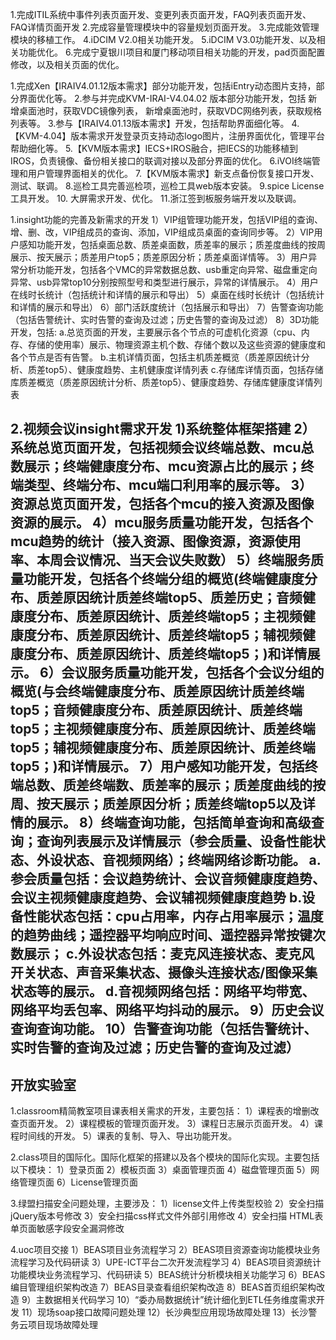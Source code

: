 
1.完成ITIL系统中事件列表页面开发、变更列表页面开发，FAQ列表页面开发、FAQ详情页面开发
2.完成容量管理模块中的容量规划页面开发。
3.完成能效管理模块的移植工作。
4.iDCIM V2.0相关功能开发。
5.iDCIM V3.0功能开发、以及相关功能优化。
6.完成宁夏银川项目和厦门移动项目相关功能的开发，pad页面配置修改，以及相关页面的优化。



1.完成Xen【IRAIV4.01.12版本需求】部分功能开发，包括iEntry动态图片支持，部分界面优化等。
2.参与并完成KVM-IRAI-V4.04.02 版本部分功能开发，包括 新增桌面池时，获取VDC镜像列表， 新增桌面池时，获取VDC网络列表，获取规格列表等。
3.参与【IRAIV4.01.13版本需求】开发，包括帮助界面细化等。
4.【KVM-4.04】版本需求开发登录页支持动态logo图片，注册界面优化，管理平台帮助细化等。
5.【KVM版本需求】IECS+IROS融合，把IECS的功能移植到IROS，负责镜像、备份相关接口的联调对接以及部分界面的优化。
6.iVOI终端管理和用户管理界面相关的优化。
7.【KVM版本需求】新支点备份恢复接口开发、测试、联调。
8.巡检工具完善巡检项，巡检工具web版本安装。
9.spice License 工具开发。
10. 大屏需求开发、优化。
11.浙江签到板服务端开发以及联调。


1.insight功能的完善及新需求的开发
1）VIP组管理功能开发，包括VIP组的查询、增、删、改，VIP组成员的查询、添加，VIP组成员桌面的查询同步等。
2）VIP用户感知功能开发，包括桌面总数、质差桌面数，质差率的展示；质差度曲线的按周展示、按天展示；质差用户top5；质差原因分析；质差桌面详情等。
3）用户异常分析功能开发，包括各个VMC的异常数据总数、usb重定向异常、磁盘重定向异常、usb异常top10分别按照型号和类型进行展示，异常的详情展示。
4）用户在线时长统计（包括统计和详情的展示和导出）
5）桌面在线时长统计（包括统计和详情的展示和导出）
6）部门活跃度统计（包括展示和导出）
7）告警查询功能（包括告警统计、实时告警的查询及过滤；历史告警的查询及过滤）
8）3D功能开发，包括:
 a.总览页面的开发，主要展示各个节点的可虚机化资源（cpu、内存、存储的使用率）展示、物理资源主机个数、存储个数以及这些资源的健康度和各个节点是否有告警。
b.主机详情页面，包括主机质差概览（质差原因统计分析、质差top5）、健康度趋势、主机健康度详情列表
c.存储库详情页面，包括存储库质差概览（质差原因统计分析、质差top5）、健康度趋势、存储库健康度详情列表

2.视频会议insight需求开发
1)系统整体框架搭建
2）系统总览页面开发，包括视频会议终端总数、mcu总数展示；终端健康度分布、mcu资源占比的展示；终端类型、终端分布、mcu端口利用率的展示等。
3）资源总览页面开发，包括各个mcu的接入资源及图像资源的展示。
4）mcu服务质量功能开发，包括各个mcu趋势的统计（接入资源、图像资源，资源使用率、本周会议情况、当天会议失败数）
5）终端服务质量功能开发，包括各个终端分组的概览(终端健康度分布、质差原因统计质差终端top5、质差历史；音频健康度分布、质差原因统计、质差终端top5；主视频健康度分布、质差原因统计、质差终端top5；辅视频健康度分布、质差原因统计、质差终端top5；)和详情展示。
6）会议服务质量功能开发，包括各个会议分组的概览(与会终端健康度分布、质差原因统计质差终端top5；音频健康度分布、质差原因统计、质差终端top5；主视频健康度分布、质差原因统计、质差终端top5；辅视频健康度分布、质差原因统计、质差终端top5；)和详情展示。
7）用户感知功能开发，包括终端总数、质差终端数、质差率的展示；质差度曲线的按周、按天展示；质差原因分析；质差终端top5以及详情的展示。
8）终端查询功能，包括简单查询和高级查询；查询列表展示及详情展示（参会质量、设备性能状态、外设状态、音视频网络）；终端网络诊断功能。
a.参会质量包括：会议趋势统计、会议音频健康度趋势、会议主视频健康度趋势、会议辅视频健康度趋势
b.设备性能状态包括：cpu占用率，内存占用率展示；温度的趋势曲线；遥控器平均响应时间、遥控器异常按键次数展示；
c.外设状态包括：麦克风连接状态、麦克风开关状态、声音采集状态、摄像头连接状态/图像采集状态等的展示。
d.音视频网络包括：网络平均带宽、网络平均丢包率、网络平均抖动的展示。
9）历史会议查询查询功能。
10）告警查询功能（包括告警统计、实时告警的查询及过滤；历史告警的查询及过滤）
------------------------------------------------------------------------------------------------------------------------
开放实验室
------------------------------------------------------------------------------------------------------------------------
1.classroom精简教室项目课表相关需求的开发，主要包括：
1）课程表的增删改查页面开发。
2）课程模板的管理页面开发。
3）课程日志展示页面开发。
4）课程时间线的开发。
5）课表的复制、导入、导出功能开发。

2.class项目的国际化。国际化框架的搭建以及各个模块的国际化实现。主要包括以下模块：
1）登录页面
2）模板页面
3）桌面管理页面
4）磁盘管理页面
5）网络管理页面
6）License管理页面

3.绿盟扫描安全问题处理，主要涉及：
1）license文件上传类型校验
2）安全扫描 jQuery版本号修改
3）安全扫描css样式文件外部引用修改
4）安全扫描 HTML表单页面敏感字段安全漏洞修改

4.uoc项目交接
1）BEAS项目业务流程学习
2）BEAS项目资源查询功能模块业务流程学习及代码研读
3）UPE-ICT平台二次开发流程学习
4）BEAS项目资源统计功能模块业务流程学习、代码研读
5）BEAS统计分析模块相关功能学习
6）BEAS编目管理组织架构改造
7）BEAS目录查看组织架构改造
8）BEAS首页组织架构改造
9）主数据相关代码学习
10）“委办局数据统计”统计细化到ETL任务维度需求开发
11）现场soap接口故障问题处理
12）长沙典型应用现场故障处理
13）长沙警务云项目现场故障处理  


